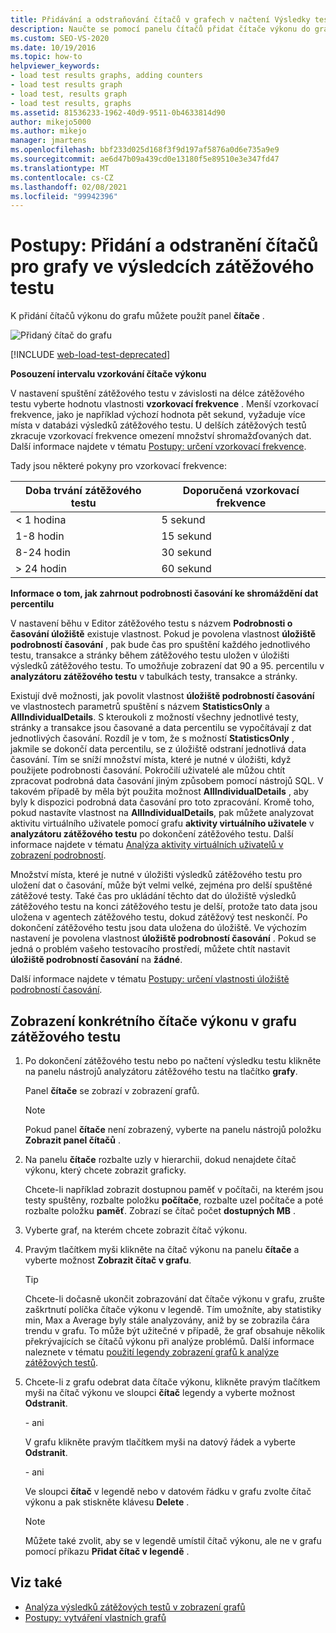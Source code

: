 ```yaml
---
title: Přidávání a odstraňování čítačů v grafech v načtení Výsledky testů
description: Naučte se pomocí panelu čítačů přidat čítače výkonu do grafu a vlastnost vzorkovací frekvence.
ms.custom: SEO-VS-2020
ms.date: 10/19/2016
ms.topic: how-to
helpviewer_keywords:
- load test results graphs, adding counters
- load test results graph
- load test, results graph
- load test results, graphs
ms.assetid: 81536233-1962-40d9-9511-0b4633814d90
author: mikejo5000
ms.author: mikejo
manager: jmartens
ms.openlocfilehash: bbf233d025d168f3f9d197af5876a0d6e735a9e9
ms.sourcegitcommit: ae6d47b09a439cd0e13180f5e89510e3e347fd47
ms.translationtype: MT
ms.contentlocale: cs-CZ
ms.lasthandoff: 02/08/2021
ms.locfileid: "99942396"
---
```

# <a name="how-to-add-and-delete-counters-on-graphs-in-load-test-results"></a>Postupy: Přidání a odstranění čítačů pro grafy ve výsledcích zátěžového testu

K přidání čítačů výkonu do grafu můžete použít panel **čítače** .

![Přidaný čítač do grafu](../test/media/ltest_selectcounter.png)

[!INCLUDE [web-load-test-deprecated](includes/web-load-test-deprecated.md)]

**Posouzení intervalu vzorkování čítače výkonu**

V nastavení spuštění zátěžového testu v závislosti na délce zátěžového testu vyberte hodnotu vlastnosti **vzorkovací frekvence** . Menší vzorkovací frekvence, jako je například výchozí hodnota pět sekund, vyžaduje více místa v databázi výsledků zátěžového testu. U delších zátěžových testů zkracuje vzorkovací frekvence omezení množství shromažďovaných dat. Další informace najdete v tématu [Postupy: určení vzorkovací frekvence](../test/how-to-specify-the-sample-rate-for-a-load-test.md).

Tady jsou některé pokyny pro vzorkovací frekvence:

|Doba trvání zátěžového testu|Doporučená vzorkovací frekvence|
|-|-----------------------------|
|\< 1 hodina|5 sekund|
|1-8 hodin|15 sekund|
|8-24 hodin|30 sekund|
|> 24 hodin|60 sekund|

**Informace o tom, jak zahrnout podrobnosti časování ke shromáždění dat percentilu**

V nastavení běhu v Editor zátěžového testu s názvem **Podrobnosti o časování úložiště** existuje vlastnost. Pokud je povolena vlastnost **úložiště podrobností časování** , pak bude čas pro spuštění každého jednotlivého testu, transakce a stránky během zátěžového testu uložen v úložišti výsledků zátěžového testu. To umožňuje zobrazení dat 90 a 95. percentilu v **analyzátoru zátěžového testu** v tabulkách testy, transakce a stránky.

Existují dvě možnosti, jak povolit vlastnost **úložiště podrobností časování** ve vlastnostech parametrů spuštění s názvem **StatisticsOnly** a **AllIndividualDetails**. S kteroukoli z možností všechny jednotlivé testy, stránky a transakce jsou časované a data percentilu se vypočítávají z dat jednotlivých časování. Rozdíl je v tom, že s možností **StatisticsOnly** , jakmile se dokončí data percentilu, se z úložiště odstraní jednotlivá data časování. Tím se sníží množství místa, které je nutné v úložišti, když použijete podrobnosti časování. Pokročilí uživatelé ale můžou chtít zpracovat podrobná data časování jiným způsobem pomocí nástrojů SQL. V takovém případě by měla být použita možnost **AllIndividualDetails** , aby byly k dispozici podrobná data časování pro toto zpracování. Kromě toho, pokud nastavíte vlastnost na **AllIndividualDetails**, pak můžete analyzovat aktivitu virtuálního uživatele pomocí grafu **aktivity virtuálního uživatele** v **analyzátoru zátěžového testu** po dokončení zátěžového testu. Další informace najdete v tématu [Analýza aktivity virtuálních uživatelů v zobrazení podrobností](../test/analyze-load-test-virtual-user-activity-in-the-details-view.md).

Množství místa, které je nutné v úložišti výsledků zátěžového testu pro uložení dat o časování, může být velmi velké, zejména pro delší spuštěné zátěžové testy. Také čas pro ukládání těchto dat do úložiště výsledků zátěžového testu na konci zátěžového testu je delší, protože tato data jsou uložena v agentech zátěžového testu, dokud zátěžový test neskončí. Po dokončení zátěžového testu jsou data uložena do úložiště. Ve výchozím nastavení je povolena vlastnost **úložiště podrobností časování** . Pokud se jedná o problém vašeho testovacího prostředí, můžete chtít nastavit **úložiště podrobností časování** na **žádné**.

Další informace najdete v tématu [Postupy: určení vlastnosti úložiště podrobností časování](../test/how-to-specify-the-timing-details-storage-property-for-a-load-test.md).

## <a name="to-display-a-particular-performance-counter-on-a-load-test-graph"></a>Zobrazení konkrétního čítače výkonu v grafu zátěžového testu

1. Po dokončení zátěžového testu nebo po načtení výsledku testu klikněte na panelu nástrojů analyzátoru zátěžového testu na tlačítko **grafy**.

     Panel **čítače** se zobrazí v zobrazení grafů.

    > [!NOTE]
    > Pokud panel **čítače** není zobrazený, vyberte na panelu nástrojů položku **Zobrazit panel čítačů** .

2. Na panelu **čítače** rozbalte uzly v hierarchii, dokud nenajdete čítač výkonu, který chcete zobrazit graficky.

     Chcete-li například zobrazit dostupnou paměť v počítači, na kterém jsou testy spuštěny, rozbalte položku **počítače**, rozbalte uzel počítače a poté rozbalte položku **paměť**. Zobrazí se čítač počet **dostupných MB** .

3. Vyberte graf, na kterém chcete zobrazit čítač výkonu.

4. Pravým tlačítkem myši klikněte na čítač výkonu na panelu **čítače** a vyberte možnost **Zobrazit čítač v grafu**.

    > [!TIP]
    > Chcete-li dočasně ukončit zobrazování dat čítače výkonu v grafu, zrušte zaškrtnutí políčka čítače výkonu v legendě. Tím umožníte, aby statistiky min, Max a Average byly stále analyzovány, aniž by se zobrazila čára trendu v grafu. To může být užitečné v případě, že graf obsahuje několik překrývajících se čítačů výkonu při analýze problémů. Další informace naleznete v tématu [použití legendy zobrazení grafů k analýze zátěžových testů](../test/use-the-graphs-view-legend-to-analyze-load-tests.md).

5. Chcete-li z grafu odebrat data čítače výkonu, klikněte pravým tlačítkem myši na čítač výkonu ve sloupci **čítač** legendy a vyberte možnost **Odstranit**.

     \- ani

     V grafu klikněte pravým tlačítkem myši na datový řádek a vyberte **Odstranit**.

     \- ani

     Ve sloupci **čítač** v legendě nebo v datovém řádku v grafu zvolte čítač výkonu a pak stiskněte klávesu **Delete** .

    > [!NOTE]
    > Můžete také zvolit, aby se v legendě umístil čítač výkonu, ale ne v grafu pomocí příkazu **Přidat čítač v legendě** .

## <a name="see-also"></a>Viz také

- [Analýza výsledků zátěžových testů v zobrazení grafů](../test/analyze-load-test-results-in-the-graphs-view.md)
- [Postupy: vytváření vlastních grafů](../test/how-to-create-custom-graphs-in-load-test-results.md)
